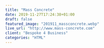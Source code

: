 ```yaml
---
title: "Mass Concrete"
date: 2019-11-27T17:24:38+01:00
draft: false
featured_image: "201911_massconcrete.webp"
live_url: "http://www.mass-concrete.com"
client: "Bespoke 4 Business"
categories: "HTML"
---
```


